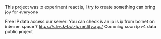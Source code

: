 This project was to experiment react js,
I try to create something can bring joy for everyone  

Free IP data access our server: 
You can check is an ip is ip from botnet on internet space ?
https://check-bot-ip.netlify.app/
Comming soon ip v4 data public project   
